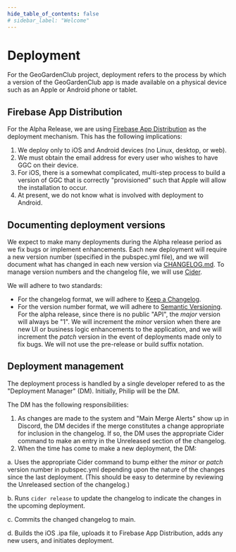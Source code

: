 ```yaml
---
hide_table_of_contents: false
# sidebar_label: "Welcome"
---
```


# Deployment

For the GeoGardenClub project, deployment refers to the process by which a version of the GeoGardenClub app is made available on a physical device such as an Apple or Android phone or tablet.

## Firebase App Distribution

For the Alpha Release, we are using [Firebase App Distribution](https://firebase.google.com/docs/app-distribution) as the deployment mechanism. This has the following implications:

1. We deploy only to iOS and Android devices (no Linux, desktop, or web).
2. We must obtain the email address for every user who wishes to have GGC on their device. 
3. For iOS, there is a somewhat complicated, multi-step process to build a version of GGC that is correctly "provisioned" such that Apple will allow the installation to occur.
4. At present, we do not know what is involved with deployment to Android.

## Documenting deployment versions

We expect to make many deployments during the Alpha release period as we fix bugs or implement enhancements. Each new deployment will require a new version number (specified in the pubspec.yml file), and we will document what has changed in each new version via [CHANGELOG.md](https://github.com/geogardenclub/ggc_app/blob/main/CHANGELOG.md).  To manage version numbers and the changelog file, we will use [Cider](https://pub.dev/packages/cider). 

We will adhere to two standards:
* For the changelog format, we will adhere to [Keep a Changelog](https://keepachangelog.com/en/1.0.0/).
* For the version number format, we will adhere to [Semantic Versioning](https://semver.org/spec/v2.0.0.html). For the alpha release, since there is no public "API", the *major* version will always be "1". We will increment the *minor* version when there are new UI or business logic enhancements to the application, and we will increment the *patch* version in the event of deployments made only to fix bugs. We will not use the pre-release or build suffix notation.

## Deployment management

The deployment process is handled by a single developer refered to as the "Deployment Manager" (DM). Initially, Philip will be the DM.

The DM has the following responsibilities:

1. As changes are made to the system and "Main Merge Alerts" show up in Discord, the DM decides if the merge constitutes a change appropriate for inclusion in the changelog. If so, the DM uses the appropriate Cider command to make an entry in the Unreleased section of the changelog.
2. When the time has come to make a new deployment, the DM: 

  a. Uses the appropriate Cider command to bump either the *minor* or *patch* version number in pubspec.yml depending upon the nature of the changes since the last deployment. (This should be easy to determine by reviewing the Unreleased section of the changelog.) 

  b. Runs `cider release` to update the changelog to indicate the changes in the upcoming deployment. 

  c. Commits the changed changelog to main.

  d. Builds the iOS .ipa file, uploads it to Firebase App Distribution, adds any new users, and initiates deployment.
